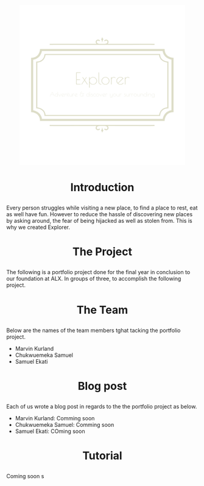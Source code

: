 <div align="center">
<img src="https://github.com/bugemarvin/Explorer/blob/main/assets/img/logo_transparent.png" style="width:86%;height:420px;" />
</div>

# <p align="center">Introduction</p>

Every person struggles while visiting a new place, to find a place to rest, eat as well have fun.  However to reduce the hassle of discovering new places by asking around, the fear of being hijacked as well as stolen from. This is why we created Explorer.

# <p align="center">The Project</p>

The following is a portfolio project done for the final year in conclusion to our foundation at  <a htref=”https://www.alxafrica.com”>ALX</a>. In groups of three, to accomplish the following project.

# <p align="center">The Team</p>

Below are the names of the team members tghat tacking the portfolio project. 
* Marvin Kurland
* Chukwuemeka Samuel
* Samuel Ekati

# <p align="center">Blog post</p>

Each of us wrote a blog post in regards to the the portfolio project as below.
* Marvin Kurland: Comming soon
* Chukwuemeka Samuel: Comming soon
* Samuel Ekati: COming soon

# <p align="center">Tutorial</p>

Coming soon
s
